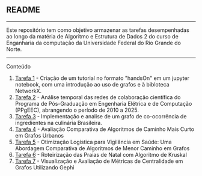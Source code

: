 ## README

---

Este repositório tem como objetivo armazenar as tarefas desempenhadas ao longo da matéria de Algoritmo e Estrutura de Dados 2 do curso de Enganharia da computação da Universidade Federal do Rio Grande do Norte.

---

Conteúdo
1. [Tarefa 1](https://github.com/daniel-trindade/AED2/tree/main/tarefa_1) - Criação de um tutorial no formato "handsOn" em um jupyter notebook, com uma introdução ao uso de grafos e à bibloteca NetworkX.
2. [Tarefa 2](https://github.com/andreluizlimaa/Trabalho-U1-Redes-Temporais-de-Co-Autoria) - Análise temporal das redes de colaboração científica do Programa de Pós-Graduação em Engenharia Elétrica e de Computação (PPgEEC), abrangendo o período de 2010 a 2025.
3. [Tarefa 3](https://github.com/daniel-trindade/AED2/tree/main/tarefa_3) - Implementação e analise de um grafo de co-ocorrência de ingredientes na culinária Brasileira.
4. [Tarefa 4](https://github.com/daniel-trindade/AED2/tree/main/tarefa_4) - Avaliação Comparativa de Algoritmos de Caminho Mais Curto em Grafos Urbanos
5. [Tarefa 5](https://github.com/daniel-trindade/AED2/tree/main/tarefa_5) - Otimização Logística para Vigilância em Saúde: Uma Abordagem Comparativa de Algoritmos de Menor Caminho em Grafos
6. [Tarefa 6](https://github.com/daniel-trindade/AED2/tree/main/tarefa_6) - Roteirização das Praias de Natal com Algoritmo de Kruskal
7. [Tarefa 7](https://github.com/daniel-trindade/AED2/tree/main/tarefa_7) - Visualização e Avaliação de Métricas de Centralidade em Grafos Utilizando Gephi

